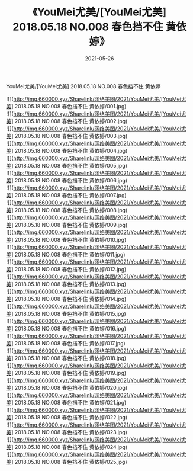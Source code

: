 ﻿---
layout: post
title:  《YouMei尤美/[YouMei尤美] 2018.05.18 NO.008 春色挡不住 黄依婷》
date:   2021-05-26
img: http://img.660000.xyz/Sharelink/网络美图/2021/YouMei尤美/[YouMei尤美] 2018.05.18 NO.008 春色挡不住 黄依婷/000.jpg
categories: [美女, 清纯, 唯美]
---

YouMei尤美/[YouMei尤美] 2018.05.18 NO.008 春色挡不住 黄依婷

 ![](http://img.660000.xyz/Sharelink/网络美图/2021/YouMei尤美/[YouMei尤美] 2018.05.18 NO.008 春色挡不住 黄依婷/001.jpg) <br>![](http://img.660000.xyz/Sharelink/网络美图/2021/YouMei尤美/[YouMei尤美] 2018.05.18 NO.008 春色挡不住 黄依婷/002.jpg) <br>![](http://img.660000.xyz/Sharelink/网络美图/2021/YouMei尤美/[YouMei尤美] 2018.05.18 NO.008 春色挡不住 黄依婷/003.jpg) <br>![](http://img.660000.xyz/Sharelink/网络美图/2021/YouMei尤美/[YouMei尤美] 2018.05.18 NO.008 春色挡不住 黄依婷/004.jpg) <br>![](http://img.660000.xyz/Sharelink/网络美图/2021/YouMei尤美/[YouMei尤美] 2018.05.18 NO.008 春色挡不住 黄依婷/005.jpg) <br>![](http://img.660000.xyz/Sharelink/网络美图/2021/YouMei尤美/[YouMei尤美] 2018.05.18 NO.008 春色挡不住 黄依婷/006.jpg) <br>![](http://img.660000.xyz/Sharelink/网络美图/2021/YouMei尤美/[YouMei尤美] 2018.05.18 NO.008 春色挡不住 黄依婷/007.jpg) <br>![](http://img.660000.xyz/Sharelink/网络美图/2021/YouMei尤美/[YouMei尤美] 2018.05.18 NO.008 春色挡不住 黄依婷/008.jpg) <br>![](http://img.660000.xyz/Sharelink/网络美图/2021/YouMei尤美/[YouMei尤美] 2018.05.18 NO.008 春色挡不住 黄依婷/009.jpg) <br>![](http://img.660000.xyz/Sharelink/网络美图/2021/YouMei尤美/[YouMei尤美] 2018.05.18 NO.008 春色挡不住 黄依婷/010.jpg) <br>![](http://img.660000.xyz/Sharelink/网络美图/2021/YouMei尤美/[YouMei尤美] 2018.05.18 NO.008 春色挡不住 黄依婷/011.jpg) <br>![](http://img.660000.xyz/Sharelink/网络美图/2021/YouMei尤美/[YouMei尤美] 2018.05.18 NO.008 春色挡不住 黄依婷/012.jpg) <br>![](http://img.660000.xyz/Sharelink/网络美图/2021/YouMei尤美/[YouMei尤美] 2018.05.18 NO.008 春色挡不住 黄依婷/013.jpg) <br>![](http://img.660000.xyz/Sharelink/网络美图/2021/YouMei尤美/[YouMei尤美] 2018.05.18 NO.008 春色挡不住 黄依婷/014.jpg) <br>![](http://img.660000.xyz/Sharelink/网络美图/2021/YouMei尤美/[YouMei尤美] 2018.05.18 NO.008 春色挡不住 黄依婷/015.jpg) <br>![](http://img.660000.xyz/Sharelink/网络美图/2021/YouMei尤美/[YouMei尤美] 2018.05.18 NO.008 春色挡不住 黄依婷/016.jpg) <br>![](http://img.660000.xyz/Sharelink/网络美图/2021/YouMei尤美/[YouMei尤美] 2018.05.18 NO.008 春色挡不住 黄依婷/017.jpg) <br>![](http://img.660000.xyz/Sharelink/网络美图/2021/YouMei尤美/[YouMei尤美] 2018.05.18 NO.008 春色挡不住 黄依婷/018.jpg) <br>![](http://img.660000.xyz/Sharelink/网络美图/2021/YouMei尤美/[YouMei尤美] 2018.05.18 NO.008 春色挡不住 黄依婷/019.jpg) <br>![](http://img.660000.xyz/Sharelink/网络美图/2021/YouMei尤美/[YouMei尤美] 2018.05.18 NO.008 春色挡不住 黄依婷/020.jpg) <br>![](http://img.660000.xyz/Sharelink/网络美图/2021/YouMei尤美/[YouMei尤美] 2018.05.18 NO.008 春色挡不住 黄依婷/021.jpg) <br>![](http://img.660000.xyz/Sharelink/网络美图/2021/YouMei尤美/[YouMei尤美] 2018.05.18 NO.008 春色挡不住 黄依婷/022.jpg) <br>![](http://img.660000.xyz/Sharelink/网络美图/2021/YouMei尤美/[YouMei尤美] 2018.05.18 NO.008 春色挡不住 黄依婷/023.jpg) <br>![](http://img.660000.xyz/Sharelink/网络美图/2021/YouMei尤美/[YouMei尤美] 2018.05.18 NO.008 春色挡不住 黄依婷/024.jpg) <br>![](http://img.660000.xyz/Sharelink/网络美图/2021/YouMei尤美/[YouMei尤美] 2018.05.18 NO.008 春色挡不住 黄依婷/025.jpg) <br>